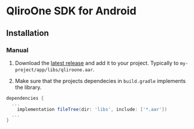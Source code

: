 # QliroOne SDK for Android

## Installation

### Manual

1. Download the [latest release](https://github.com/Qliro-AB/QliroOne-In-App/releases/latest) and add it to your project.
Typically to `my-project/app/libs/qliroone.aar`.

2. Make sure that the projects dependecies in `build.gradle` implements the library.
```groovy
dependencies {
  ...
    implementation fileTree(dir: 'libs', include: ['*.aar'])
  ...
}
```